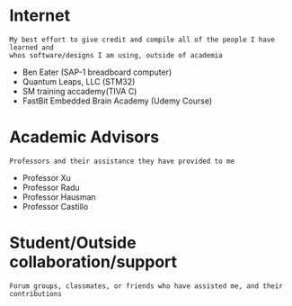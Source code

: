 # Internet 
	My best effort to give credit and compile all of the people I have learned and
	whos software/designs I am using, outside of academia
- Ben Eater (SAP-1 breadboard computer)
- Quantum Leaps, LLC (STM32)
- SM training accademy(TIVA C)
- FastBit Embedded Brain Academy (Udemy Course)
# Academic Advisors
	Professors and their assistance they have provided to me
- Professor Xu
- Professor Radu
- Professor Hausman
- Professor Castillo

# Student/Outside collaboration/support
	Forum groups, classmates, or friends who have assisted me, and their contributions